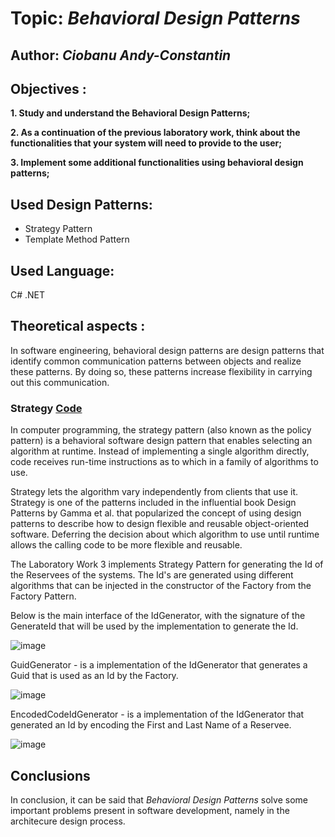 # Topic: *Behavioral Design Patterns*
## Author: *Ciobanu Andy-Constantin*
## Objectives :
__1. Study and understand the Behavioral Design Patterns;__

__2. As a continuation of the previous laboratory work, think about the functionalities that your system will need to provide to the user;__

__3. Implement some additional functionalities using behavioral design patterns;__

## Used Design Patterns: 
* Strategy Pattern
* Template Method Pattern

## Used Language: 
C# .NET

## Theoretical aspects : 

In software engineering, behavioral design patterns are design patterns that identify common communication patterns between objects and realize these patterns. By doing so, these patterns increase flexibility in carrying out this communication.

### Strategy [Code](https://github.com/andycb479/TMPS-Labs/tree/master/Utilites/IdGenerator)

In computer programming, the strategy pattern (also known as the policy pattern) is a behavioral software design pattern that enables selecting an algorithm at runtime. Instead of implementing a single algorithm directly, code receives run-time instructions as to which in a family of algorithms to use.

Strategy lets the algorithm vary independently from clients that use it. Strategy is one of the patterns included in the influential book Design Patterns by Gamma et al. that popularized the concept of using design patterns to describe how to design flexible and reusable object-oriented software. Deferring the decision about which algorithm to use until runtime allows the calling code to be more flexible and reusable.

The Laboratory Work 3 implements Strategy Pattern for generating the Id of the Reservees of the systems. The Id's are generated using different algorithms that can be injected in the constructor of the Factory from the Factory Pattern.

Below is the main interface of the IdGenerator, with the signature of the GenerateId that will be used by the implementation to generate the Id.

![image](https://user-images.githubusercontent.com/30950318/143626028-b758f8d6-43c4-42ce-81f9-ef39fa672c31.png)

GuidGenerator - is a implementation of the IdGenerator that generates a Guid that is used as an Id by the Factory.

![image](https://user-images.githubusercontent.com/30950318/143626138-438d9cff-3a26-403f-b007-50c6e01c9594.png)

EncodedCodeIdGenerator - is a implementation of the IdGenerator that generated an Id by encoding the First and Last Name of a Reservee.

![image](https://user-images.githubusercontent.com/30950318/143626254-d627ec67-f430-4ac0-8b11-295430d5c494.png)

## Conclusions
In conclusion, it can be said that *Behavioral Design Patterns* solve some important problems present in software development, namely in the architecure design process.










